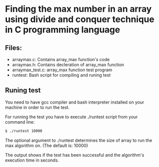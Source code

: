 # Finding the max number in an array using divide and conquer technique in C programming language

##  Files:
* arraymax.c:       Contains array_max function's code
* arraymax.h:       Contains decleration of array_max function
* arraymax_test.c:  array_max function test program
* runtest:     Bash script for compiling and runing test

## Runing test
You need to have gcc compiler and bash interpreter installed on your machine in order to run the test.

For running the test you have to execute ./runtest script from your command line:
```Bash
$ ./runtest 10000
```
The optional argument to ./runtest determines the size of array to run the max algorithm on. (The default is: 10000)

The output shows if the test has been successful and the algorithm's execution time in seconds.
